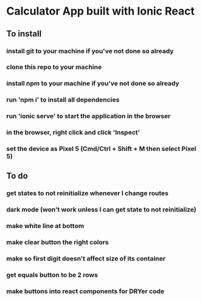 # Calculator App built with Ionic React

## To install
### install git to your machine if you've not done so already
### clone this repo to your machine
### install npm to your machine if you've not done so already
### run 'npm i' to install all dependencies
### run 'ionic serve' to start the application in the browser
### in the browser, right click and click 'Inspect'
### set the device as Pixel 5 (Cmd/Ctrl + Shift + M then select Pixel 5)

## To do
### get states to not reinitialize whenever I change routes
### dark mode (won't work unless I can get state to not reinitialize)
### make white line at bottom
### make clear button the right colors
### make so first digit doesn't affect size of its container
### get equals button to be 2 rows
### make buttons into react components for DRYer code